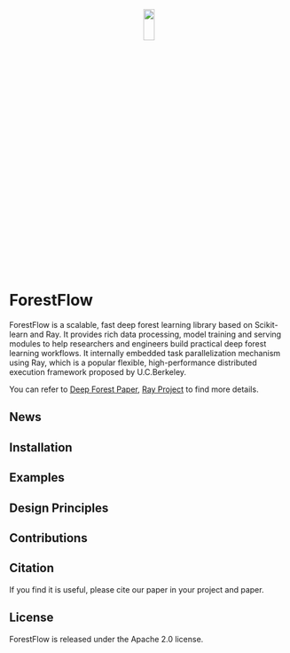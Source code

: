 <a href="https://github.com/whatbeg/forestflow">
<div align="center">
	<img src="http://7xsl28.com1.z0.glb.clouddn.com/logo-42872831.png" width="20%" height="12%"/>
</div>
</a>

# ForestFlow

ForestFlow is a scalable, fast deep forest learning library based on Scikit-learn and Ray.
It provides rich data processing, model training and serving modules to help researchers and engineers build practical deep forest learning workflows.
It internally embedded task parallelization mechanism using Ray, which is a popular flexible, high-performance distributed execution framework proposed by U.C.Berkeley.

You can refer to [Deep Forest Paper](https://arxiv.org/abs/1702.08835), [Ray Project](https://github.com/ray-project/ray) to find more details.

## News

## Installation

## Examples

## Design Principles

## Contributions

## Citation

If you find it is useful, please cite our paper in your project and paper.


## License

ForestFlow is released under the Apache 2.0 license.

